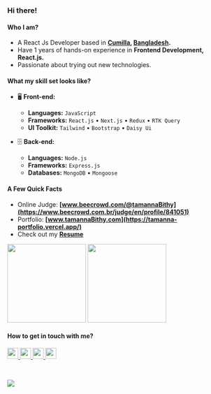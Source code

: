 ### Hi there!

#### Who I am?

- A React Js Developer based in **[Cumilla](https://en.wikipedia.org/wiki/Comilla), [Bangladesh](https://en.wikipedia.org/wiki/Bangladesh).**
- Have 1 years of hands-on experience in **Frontend Development, React.js.**
- Passionate about trying out new technologies.

<!-- #### What I'm doing?

- Writing `JavaScript`.
- Mostly active on <a href="https://www.linkedin.com/in/tamanna-akter/"><img src="https://cdn-icons-png.flaticon.com/512/174/174857.png" height=20></a>. -->

<!-- #### What I like to discuss about?

- 💬 Ask me about `React.js` `Node.js` `web APIs` and `tech culture`. -->

#### What my skill set looks like?

- 🖥 **Front-end:**

  - **Languages:** `JavaScript`
  - **Frameworks:** `React.js` • `Next.js` • `Redux` • `RTK Query`
  - **UI Toolkit:** `Tailwind` • `Bootstrap` • `Daisy Ui`

- 🗄️ **Back-end:**

  - **Languages:** `Node.js`
  - **Frameworks:** `Express.js`
  - **Databases:** `MongoDB` • `Mongoose`

<!-- - 🎡 **Software development ecosystem:** -->

  <!-- - **Code repository:** `Github` • `AWS`
  - **Project management:** `Jira` • `Trello` -->

#### A Few Quick Facts

- Online Judge: **[www.beecrowd.com/@tamannaBithy](https://www.beecrowd.com.br/judge/en/profile/841051)**
- Portfolio: **[www.tamannaBithy.com](https://tamanna-portfolio.vercel.app/)**
- Check out my **[Resume](https://drive.google.com/file/d/1GUniI5rvLcs6g2Sbc-0Q9FjsIIP-aHIh/view?usp=sharing)**

<!--Github Stats-->

<p float="left">
<img height="180em" src="https://github-readme-stats.vercel.app/api?username=tamannaBithy" /> 
<img height="180em" src="https://github-readme-stats.vercel.app/api/top-langs/?username=tamannaBithy"/>
</p>

<!-- ![JavaScript](https://img.shields.io/badge/JavaScript-F7DF1E?style=for-the-badge&logo=javascript&logoColor=black)
![Next.js](https://img.shields.io/badge/Next.js-000000?style=for-the-badge&logo=nextdotjs&logoColor=white)
![React.js](https://img.shields.io/badge/-ReactJs-23272F?logo=react&logoColor=149ECA&style=for-the-badge)
![TailwindCSS](https://img.shields.io/badge/Tailwind_CSS-07B0CE?style=for-the-badge&logo=tailwind-css&logoColor=white)
![Bootstrap](https://img.shields.io/badge/Bootstrap-563D7C?style=for-the-badge&logo=bootstrap&logoColor=white)
![Node.js](https://img.shields.io/badge/Node.js-43853D?style=for-the-badge&logo=node.js&logoColor=white)
![Express.js](https://img.shields.io/badge/Express.js-292929?logo=express&logoColor=white&style=for-the-badge)
![Mongoose](https://img.shields.io/badge/Mongoose-yellowgreen?style=for-the-badge) -->

#### How to get in touch with me?

<p left="center">
<a href="https://www.linkedin.com/in/tamanna-akter/">
  <img src="https://img.shields.io/badge/linkedin-%230077B5.svg?&style=for-the-badge&logo=linkedin&logoColor=white" height=25>
</a> 
<a href="https://www.facebook.com/tamannaBithy14/">
  <img src="https://img.shields.io/badge/Facebook-1877F2?style=for-the-badge&logo=facebook&logoColor=white" height=25>
</a>
<a href="https://medium.com/@bimurto.bithy14">
  <img src="https://img.shields.io/badge/medium-%231DA1F2.svg?&style=for-the-badge&logo=medium&logoColor=white" height=25>
</a> 
<a href="mailto:tamannabithy14@gmail.com">
  <img src="https://img.shields.io/badge/Gmail-D14836?style=for-the-badge&logo=gmail&logoColor=white" height=25>
</a>
</p>

<br/>
<!-- GitHub Profile Views Counter -->

![](https://komarev.com/ghpvc/?username=tamannaBithy)
